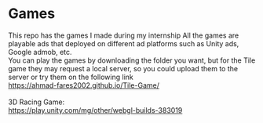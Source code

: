 # Games
This repo has the games I made during my internship All the games are playable ads that deployed on different ad platforms such as Unity ads, Google admob, etc.  <br> 
You can play the games by downloading the folder you want, but for the Tile game they may request a local server, so you could upload them to the server or try them on the following link  <br> 
https://ahmad-fares2002.github.io/Tile-Game/  <br> <br>
3D Racing Game: <br>
https://play.unity.com/mg/other/webgl-builds-383019


